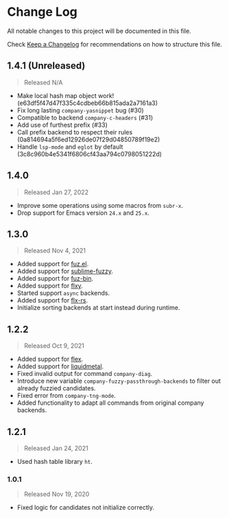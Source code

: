 # Change Log

All notable changes to this project will be documented in this file.

Check [Keep a Changelog](http://keepachangelog.com/) for recommendations on how to structure this file.


## 1.4.1 (Unreleased)
> Released N/A

* Make local hash map object work! (e63df5f47d47f335c4cdbeb66b815ada2a7161a3)
* Fix long lasting `company-yasnippet` bug (#30)
* Compatible to backend `company-c-headers` (#31)
* Add use of furthest prefix (#33)
* Call prefix backend to respect their rules (0a814694a5f6ed12926de07f29d04850789f19e2)
* Handle `lsp-mode` and `eglot` by default (3c8c960b4e5341f6806cf43aa794c0798051222d)

## 1.4.0
> Released Jan 27, 2022

* Improve some operations using some macros from `subr-x`.
* Drop support for Emacs version `24.x` and `25.x`.

## 1.3.0
> Released Nov 4, 2021

* Added support for [fuz.el](https://github.com/rustify-emacs/fuz.el).
* Added support for [sublime-fuzzy](https://github.com/jcs-elpa/sublime-fuzzy).
* Added support for [fuz-bin](https://github.com/jcs-elpa/fuz-bin).
* Added support for [flxy](https://github.com/jcs-elpa/flxy).
* Started support `async` backends.
* Added support for [flx-rs](https://github.com/jcs-elpa/flx-rs).
* Initialize sorting backends at start instead during runtime.

## 1.2.2
> Released Oct 9, 2021

* Added support for [flex](https://github.com/jcs-elpa/flex).
* Added support for [liquidmetal](https://github.com/jcs-elpa/liquidmetal).
* Fixed invalid output for command `company-diag`.
* Introduce new variable `company-fuzzy-passthrough-backends` to filter out already fuzzied candidates.
* Fixed error from `company-tng-mode`.
* Added functionality to adapt all commands from original company backends.

## 1.2.1
> Released Jan 24, 2021

* Used hash table library `ht`.

### 1.0.1
> Released Nov 19, 2020

* Fixed logic for candidates not initialize correctly.

